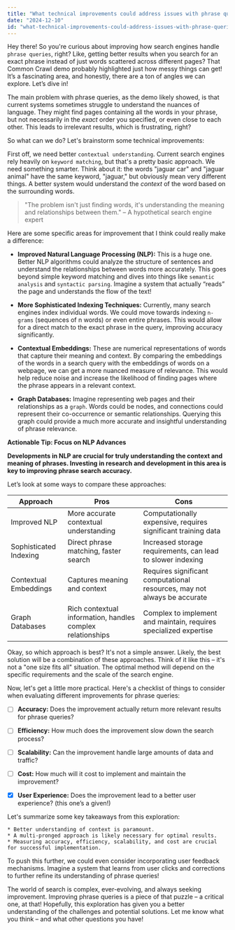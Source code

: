 ```yaml
---
title: "What technical improvements could address issues with phrase queries in search engines, such as those discussed in the Common Crawl demo?"
date: "2024-12-10"
id: "what-technical-improvements-could-address-issues-with-phrase-queries-in-search-engines-such-as-those-discussed-in-the-common-crawl-demo"
---
```


Hey there!  So you're curious about improving how search engines handle `phrase queries`, right?  Like, getting better results when you search for an exact phrase instead of just words scattered across different pages?  That Common Crawl demo probably highlighted just how messy things can get!  It’s a fascinating area, and honestly, there are a ton of angles we can explore.  Let’s dive in!

The main problem with phrase queries, as the demo likely showed, is that current systems sometimes struggle to understand the nuances of language. They might find pages containing all the words in your phrase, but not necessarily in the *exact* order you specified, or even close to each other.  This leads to irrelevant results, which is frustrating, right?

So what can we do? Let's brainstorm some technical improvements:

First off, we need better `contextual understanding`.  Current search engines rely heavily on `keyword matching`, but that's a pretty basic approach.  We need something smarter.  Think about it:  the words "jaguar car" and "jaguar animal" have the same keyword, "jaguar," but obviously mean very different things.  A better system would understand the *context* of the word based on the surrounding words.

> "The problem isn't just finding words, it's understanding the meaning and relationships between them." – A hypothetical search engine expert


Here are some specific areas for improvement that I think could really make a difference:

* **Improved Natural Language Processing (NLP):**  This is a huge one.  Better NLP algorithms could analyze the structure of sentences and understand the relationships between words more accurately. This goes beyond simple keyword matching and dives into things like `semantic analysis` and `syntactic parsing`.  Imagine a system that actually “reads” the page and understands the flow of the text!

* **More Sophisticated Indexing Techniques:**  Currently, many search engines index individual words.  We could move towards indexing `n-grams` (sequences of n words) or even entire phrases. This would allow for a direct match to the exact phrase in the query, improving accuracy significantly.


* **Contextual Embeddings:**  These are numerical representations of words that capture their meaning and context.  By comparing the embeddings of the words in a search query with the embeddings of words on a webpage, we can get a more nuanced measure of relevance.  This would help reduce noise and increase the likelihood of finding pages where the phrase appears in a relevant context.


* **Graph Databases:**  Imagine representing web pages and their relationships as a `graph`.  Words could be nodes, and connections could represent their co-occurrence or semantic relationships.  Querying this graph could provide a much more accurate and insightful understanding of phrase relevance.



**Actionable Tip: Focus on NLP Advances**

**Developments in NLP are crucial for truly understanding the context and meaning of phrases.  Investing in research and development in this area is key to improving phrase search accuracy.**


Let’s look at some ways to compare these approaches:


| Approach                     | Pros                                                      | Cons                                                                   |
|------------------------------|----------------------------------------------------------|------------------------------------------------------------------------|
| Improved NLP                 | More accurate contextual understanding                      | Computationally expensive, requires significant training data             |
| Sophisticated Indexing        | Direct phrase matching, faster search                   | Increased storage requirements, can lead to slower indexing              |
| Contextual Embeddings         | Captures meaning and context                               | Requires significant computational resources, may not always be accurate |
| Graph Databases              | Rich contextual information, handles complex relationships | Complex to implement and maintain, requires specialized expertise          |


Okay, so which approach is best?  It's not a simple answer.  Likely, the best solution will be a combination of these approaches.  Think of it like this – it's not a "one size fits all" situation.  The optimal method will depend on the specific requirements and the scale of the search engine.


Now, let's get a little more practical.  Here's a checklist of things to consider when evaluating different improvements for phrase queries:

- [ ] **Accuracy:** Does the improvement actually return more relevant results for phrase queries?
- [ ] **Efficiency:**  How much does the improvement slow down the search process?
- [ ] **Scalability:** Can the improvement handle large amounts of data and traffic?
- [ ] **Cost:** How much will it cost to implement and maintain the improvement?
- [x] **User Experience:** Does the improvement lead to a better user experience? (this one’s a given!)


Let's summarize some key takeaways from this exploration:

```
* Better understanding of context is paramount.
* A multi-pronged approach is likely necessary for optimal results.
* Measuring accuracy, efficiency, scalability, and cost are crucial for successful implementation.
```


To push this further, we could even consider incorporating user feedback mechanisms.  Imagine a system that learns from user clicks and corrections to further refine its understanding of phrase queries!


The world of search is complex, ever-evolving, and always seeking improvement.  Improving phrase queries is a piece of that puzzle – a critical one, at that!  Hopefully, this exploration has given you a better understanding of the challenges and potential solutions.  Let me know what you think – and what other questions you have!
